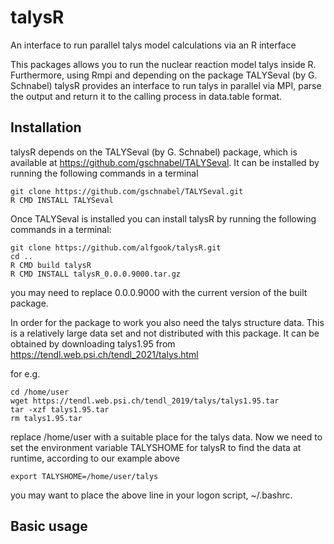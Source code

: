 # talysR
An interface to run parallel talys model calculations via an R interface

This packages allows you to run the nuclear reaction model talys inside R. Furthermore, using Rmpi and depending on the package TALYSeval (by G. Schnabel) talysR provides an interface to run talys in parallel via MPI, parse the output and return it to the calling process in data.table format.

## Installation

talysR depends on the TALYSeval (by G. Schnabel) package, which is available at https://github.com/gschnabel/TALYSeval. It can be installed by running the following commands in a terminal

```
git clone https://github.com/gschnabel/TALYSeval.git
R CMD INSTALL TALYSeval
```
Once TALYSeval is installed you can install talysR by running the following commands in a terminal:
```
git clone https://github.com/alfgook/talysR.git
cd ..
R CMD build talysR
R CMD INSTALL talysR_0.0.0.9000.tar.gz
```
you may need to replace 0.0.0.9000 with the current version of the built package.

In order for the package to work you also need the talys structure data. This is a relatively large data set and not distributed
with this package. It can be obtained by downloading talys1.95 from https://tendl.web.psi.ch/tendl_2021/talys.html

for e.g.

```
cd /home/user
wget https://tendl.web.psi.ch/tendl_2019/talys/talys1.95.tar
tar -xzf talys1.95.tar
rm talys1.95.tar
```
replace /home/user with a suitable place for the talys data. Now we need to set the environment variable TALYSHOME for talysR to find the data at runtime, according to our example above

```
export TALYSHOME=/home/user/talys
```
you may want to place the above line in your logon script, ~/.bashrc.

## Basic usage


